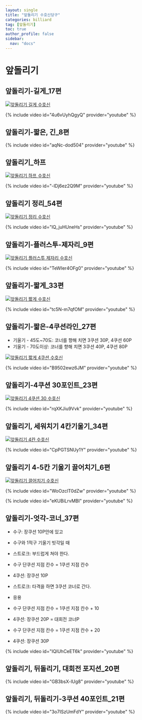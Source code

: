 ```yaml
---
layout: single
title: "앞돌리기 수호신당구"
categories: billiard
tag: [앞돌리기]
toc: true
author_profile: false
sidebar:
  nav: "docs"
---
```


# 앞돌리기

## 앞돌리기-길게_17편

[![앞돌리기 길게 수호신](/images/%EC%95%9E%EB%8F%8C%EB%A6%AC%EA%B8%B0%20%EC%88%98%ED%98%B8%EC%8B%A0%20%EA%B8%B8%EA%B2%8C.png)](/images/%EC%95%9E%EB%8F%8C%EB%A6%AC%EA%B8%B0%20%EC%88%98%ED%98%B8%EC%8B%A0%20%EA%B8%B8%EA%B2%8C.png)

{% include video id="4u6vUyhQgyQ" provider="youtube" %}

## 앞돌리기-짧은, 긴_8편

{% include video id="aqNc-dod504" provider="youtube" %}

## 앞돌리기_하프

[![앞돌리기 하프 수호신](/images/%EC%95%9E%EB%8F%8C%EB%A6%AC%EA%B8%B0%20%EC%88%98%ED%98%B8%EC%8B%A0%20%ED%95%98%ED%94%84.png)](/images/%EC%95%9E%EB%8F%8C%EB%A6%AC%EA%B8%B0%20%EC%88%98%ED%98%B8%EC%8B%A0%20%ED%95%98%ED%94%84.png)

{% include video id="-lDj6ez2Q9M" provider="youtube" %}

## 앞돌리기 정리_54편

[![앞돌리기 정리 수호신](/images/%EC%95%9E%EB%8F%8C%EB%A6%AC%EA%B8%B0%20%EC%A0%95%EB%A6%AC%20%EC%88%98%ED%98%B8%EC%8B%A0.png)](/images/%EC%95%9E%EB%8F%8C%EB%A6%AC%EA%B8%B0%20%EC%A0%95%EB%A6%AC%20%EC%88%98%ED%98%B8%EC%8B%A0.png)

{% include video id="lQ_juHUneHs" provider="youtube" %}

## 앞돌리기-플러스투-제자리_9편

[![앞돌리기 플러스투 제자리 수호신](/images/%EC%95%9E%EB%8F%8C%EB%A6%AC%EA%B8%B0%20%EC%88%98%ED%98%B8%EC%8B%A0%20%ED%94%8C%EB%9F%AC%EC%8A%A4%20%EC%A0%9C%EC%9E%90%EB%A6%AC.png)](/images/%EC%95%9E%EB%8F%8C%EB%A6%AC%EA%B8%B0%20%EC%88%98%ED%98%B8%EC%8B%A0%20%ED%94%8C%EB%9F%AC%EC%8A%A4%20%EC%A0%9C%EC%9E%90%EB%A6%AC.png)

{% include video id="TeWIer4OFg0" provider="youtube" %}

## 앞돌리기-짧게_33편

[![앞돌리기 짧게 수호신](/images/%EC%95%9E%EB%8F%8C%EB%A6%AC%EA%B8%B0%20%EC%88%98%ED%98%B8%EC%8B%A0%20%EC%A7%A7%EA%B2%8C.png)](/images/%EC%95%9E%EB%8F%8C%EB%A6%AC%EA%B8%B0%20%EC%88%98%ED%98%B8%EC%8B%A0%20%EC%A7%A7%EA%B2%8C.png)

{% include video id="tc5N-m7qfOM" provider="youtube" %}

## 앞돌리기-짧은-4쿠션라인_27편

* 기울기 - 45도~70도: 코너를 향해 치면 3쿠션 30P, 4쿠션 60P
* 기울기 - 70도이상: 코너를 향해 치면 3쿠션 40P, 4쿠션 80P

[![앞돌리기 짧게 4쿠션 수호신](/images/%EC%95%9E%EB%8F%8C%EB%A6%AC%EA%B8%B0%20%EC%88%98%ED%98%B8%EC%8B%A0%20%EC%A7%A7%EA%B2%8C%204%EC%BF%A0%EC%85%98.png)](/images/%EC%95%9E%EB%8F%8C%EB%A6%AC%EA%B8%B0%20%EC%88%98%ED%98%B8%EC%8B%A0%20%EC%A7%A7%EA%B2%8C%204%EC%BF%A0%EC%85%98.png)

{% include video id="B9502ewz6JM" provider="youtube" %}

## 앞돌리기-4쿠션 30포인트_23편

[![앞돌리기 4쿠션 30 수호신](/images/%EC%95%9E%EB%8F%8C%EB%A6%AC%EA%B8%B0%20%EC%88%98%ED%98%B8%EC%8B%A0%204%EC%BF%A0%EC%85%98%2030.png)](/images/%EC%95%9E%EB%8F%8C%EB%A6%AC%EA%B8%B0%20%EC%88%98%ED%98%B8%EC%8B%A0%204%EC%BF%A0%EC%85%98%2030.png)

{% include video id="rqXKJiu9Vvk" provider="youtube" %}

## 앞돌리기, 세워치기 4칸기울기_34편

[![앞돌리기 4칸 수호신](/images/%EC%95%9E%EB%8F%8C%EB%A6%AC%EA%B8%B0%20%EC%88%98%ED%98%B8%EC%8B%A0%204%EC%B9%B8.png)](/images/%EC%95%9E%EB%8F%8C%EB%A6%AC%EA%B8%B0%20%EC%88%98%ED%98%B8%EC%8B%A0%204%EC%B9%B8.png)

{% include video id="CpPGTSNUy1Y" provider="youtube" %}

## 앞돌리기 4-5칸 기울기 끌어치기_6편

[![앞돌리기 끌어치기 수호신](/images/%EC%95%9E%EB%8F%8C%EB%A6%AC%EA%B8%B0%20%EB%81%8C%EC%96%B4%EC%B9%98%EA%B8%B0%20%EC%88%98%ED%98%B8%EC%8B%A0.png)](/images/%EC%95%9E%EB%8F%8C%EB%A6%AC%EA%B8%B0%20%EB%81%8C%EC%96%B4%EC%B9%98%EA%B8%B0%20%EC%88%98%ED%98%B8%EC%8B%A0.png)

{% include video id="WoOzclT0dZw" provider="youtube" %}

{% include video id="eKUBiLrvMBI" provider="youtube" %}

## 앞돌리기-엇각-코너_37편

* 수구: 장쿠션 10P안에 있고
* 수구와 1적구 기울기 빗각일 때
* 스트로크: 부드럽게 쳐야 한다.
* 수구 단쿠션 지점 칸수 = 1쿠션 지점 칸수
* 4쿠션: 장쿠션 10P
* 스트로크: 타격을 하면 3쿠션 코너로 간다.

* 응용
* 수구 단쿠션 지점 칸수 = 1쿠션 지점 칸수 + 10
* 4쿠션: 장쿠션 20P = 대회전 코너P

* 수구 단쿠션 지점 칸수 = 1쿠션 지점 칸수 + 20
* 4쿠션: 장쿠션 30P

{% include video id="IQIUhCeET6k" provider="youtube" %}

## 앞돌리기, 뒤돌리기, 대회전 포지션_20편

{% include video id="GB3bsX-lUg8" provider="youtube" %}

## 앞돌리기, 뒤돌리기-3쿠션 40포인트_21편

{% include video id="3o7ISzUmFdY" provider="youtube" %}
